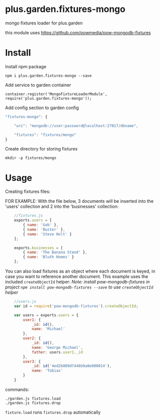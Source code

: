 plus.garden.fixtures-mongo
=======================

mongo fixtures loader for plus.garden

this module uses https://github.com/powmedia/pow-mongodb-fixtures


Install
===========================

Install npm package
```
npm i plus.garden.fixtures-mongo --save
```

Add service to garden container
```
container.register('MongoFixtureLoaderModule', require('plus.garden.fixtures-mongo'));
```

Add config section to garden config

```javascript
"fixtures-mongo": {

    "uri": "mongodb://user:password@localhost:27017/dbname",

    "fixtures": "fixtures/mongo"
}
```

Create directory for storing fixtures
```
mkdir -p fixtures/mongo
```

Usage
=========================================

Creating fixtures files:

FOR EXAMPLE:
With the file below, 3 documents will be inserted into the 'users' collection and 2 into the 'businesses' collection:
```javascript
    //fixtures.js
    exports.users = [
        { name: 'Gob' },
        { name: 'Buster' },
        { name: 'Steve Holt' }
    ];

    exports.businesses = [
        { name: 'The Banana Stand' },
        { name: 'Bluth Homes' }
    ];
```

You can also load fixtures as an object where each document is keyed, in case you want to reference another document. This example uses the included `createObjectId` helper:
*Note: install pow-mongodb-fixtures in project `npm install pow-mongodb-fixtures --save` to use `createObjectId` helper*
```javascript
    //users.js
    var id = require('pow-mongodb-fixtures').createObjectId;

    var users = exports.users = {
        user1: {
            _id: id(),
            name: 'Michael'
        },
        user2: {
            _id: id(),
            name: 'George Michael',
            father: users.user1._id
        },
        user3: {
            _id: id('4ed2b809d7446b9a0e000014'),
            name: 'Tobias'
        }
    }
```

commands:
```
./garden.js fixtures.load
./garden.js fixtures.drop
```

`fixture.load` runs `fixtures.drop` automatically
